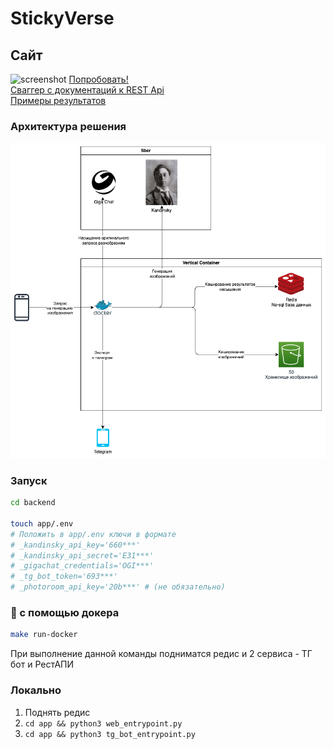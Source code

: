 # StickyVerse

## Сайт
![screenshot](images/screenshot.png)
[Попробовать!](https://gigachat-challenge-personality.vercel.app/)<br>
[Сваггер с документаций к REST Api](https://kodiki-hack.ru:8000/rapidoc#get-/images)<br>
[Примеры результатов](docs/README.md)

### Архитектура решения
![arch](docs/arch.png)

### Запуск

```bash
cd backend

touch app/.env
# Положить в app/.env ключи в формате
# _kandinsky_api_key='660***'
# _kandinsky_api_secret='E31***'
# _gigachat_credentials='OGI***'
# _tg_bot_token='693***'
# _photoroom_api_key='20b***' # (не обязательно)
```

### 🐳 с помощью докера
```bash
make run-docker
```
При выполнение данной команды подниматся редис и 2 сервиса - ТГ бот и РестАПИ

### Локально
1. Поднять редис
2. `cd app && python3 web_entrypoint.py`
2. `cd app && python3 tg_bot_entrypoint.py`
